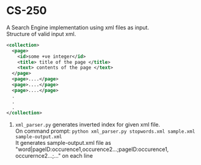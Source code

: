 # CS-250

A Search Engine implementation using xml files as input.<br />
Structure of valid input xml.
```xml
<collection>
  <page>
    <id>some +ve integer</id>
    <title> title of the page </title>
    <text> contents of the page </text>
  </page>
  <page>....</page>
  <page>....</page>
  <page>....</page>
  .
  .
  . 
</collection>
```
<ol>
<li> <code>xml_parser.py</code> generates inverted index for given xml file.<br />
      On command prompt: <code>python xml_parser.py stopwords.xml sample.xml sample-output.xml</code><br />
      It generates sample-output.xml file as  "word|pageID:occurence1,occurence2...;pageID:occurence1, occurernce2...;..." on each line<br />
  
<ol>
